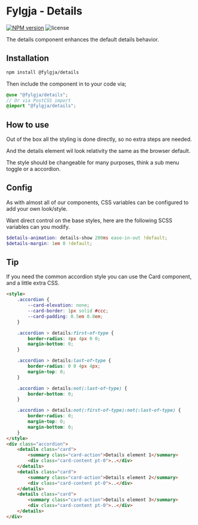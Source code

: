 # Fylgja - Details

[![NPM version](https://img.shields.io/npm/v/@fylgja/details)](https://www.npmjs.org/package/@fylgja/details)
![license](https://img.shields.io/github/license/fylgja/fylgja)

The details component enhances the default details behavior.

## Installation

```bash
npm install @fylgja/details
```

Then include the component in to your code via;

```scss
@use "@fylgja/details";
// Or via PostCSS import
@import "@fylgja/details";
```

## How to use

Out of the box all the styling is done directly, 
so no extra steps are needed.

And the details element wil look relativity the same as the browser default.

The style should be changeable for many purposes, 
think a sub menu toggle or a accordion.

## Config

As with almost all of our components,
CSS variables can be configured to add your own look/style.

Want direct control on the base styles,
here are the following SCSS variables can you modify.

```scss
$details-animation: details-show 200ms ease-in-out !default;
$details-margin: 1em 0 !default;
```

## Tip

If you need the common accordion style you can use the Card component,
and a little extra CSS.

```html
<style>
    .accordion {
        --card-elevation: none;
        --card-border: 1px solid #ccc;
        --card-padding: 0.5em 0.8em;
    }

    .accordion > details:first-of-type {
        border-radius: 4px 4px 0 0;
        margin-bottom: 0;
    }

    .accordion > details:last-of-type {
        border-radius: 0 0 4px 4px;
        margin-top: 0;
    }

    .accordion > details:not(:last-of-type) {
        border-bottom: 0;
    }

    .accordion > details:not(:first-of-type):not(:last-of-type) {
        border-radius: 0;
        margin-top: 0;
        margin-bottom: 0;
    }
</style>
<div class="accordion">
    <details class="card">
        <summary class="card-action">Details element 1</summary>
        <div class="card-content pt-0">..</div>
    </details>
    <details class="card">
        <summary class="card-action">Details element 2</summary>
        <div class="card-content pt-0">..</div>
    </details>
    <details class="card">
        <summary class="card-action">Details element 3</summary>
        <div class="card-content pt-0">..</div>
    </details>
</div>
```
